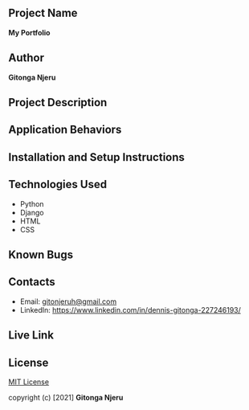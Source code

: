 ## Project Name
**My Portfolio**

## Author
**Gitonga Njeru**

## Project Description



## Application Behaviors



## Installation and Setup Instructions



## Technologies Used
* Python
* Django
* HTML
* CSS

## Known Bugs


## Contacts
* Email: gitonjeruh@gmail.com
* LinkedIn: https://www.linkedin.com/in/dennis-gitonga-227246193/

## Live Link

## License
[MIT License](./LICENSE)

copyright (c) [2021] **Gitonga Njeru**